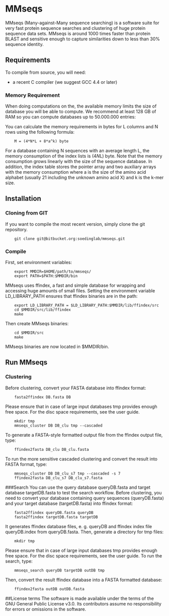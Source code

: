 # MMseqs 
MMseqs (Many-against-Many sequence searching) is a software suite for very fast protein sequence searches and clustering of huge protein sequence data sets. 
MMseqs is around 1000 times faster than protein BLAST and sensitive enough to capture similarities down to less than 30% sequence identity.

## Requirements

To compile from source, you will need:

  * a recent C compiler (we suggest GCC 4.4 or later)

### Memory Requirement 
When doing computations on the, the available memory limits the size of database you will be able to compute. 
We recommend at least 128 GB of RAM so you can compute databases up to 50.000.000 entries:

You can calculate the memory requirements in bytes for L columns and N rows using the following formula:
        
        M = (4*N*L + 8*a^k) byte

For a database containing N sequences with an average length L, the memory consumption of the index lists is (4*N*L) byte. Note that the memory consumption grows linearly with the size of the sequence database. 
In addition, the index table stores the pointer array and two auxiliary arrays with the memory consumption where a is the size of the amino acid alphabet (usually 21 including the unknown amino acid X) and k is the k-mer size.

## Installation
### Cloning from GIT
If you want to compile the most recent version, simply clone the git repository. 

        git clone git@bitbucket.org:soedinglab/mmseqs.git

### Compile 
First, set environment variables:

        export MMDIR=$HOME/path/to/mmseqs/
        export PATH=$PATH:$MMDIR/bin

MMseqs uses ffindex, a fast and simple database for wrapping and accessing huge amounts of small files. Setting the environment variable LD_LIBRARY_PATH ensures that ffindex binaries are in the path:

        export LD_LIBRARY_PATH = $LD_LIBRARY_PATH:$MMDIR/lib/ffindex/src
        cd $MMDIR/src/lib/ffindex
        make
 
Then create MMseqs binaries:

        cd $MMDIR/src
        make

MMseqs binaries are now located in $MMDIR/bin.

## Run MMseqs 
### Clustering
Before clustering, convert your FASTA database into ffindex format:

        fasta2ffindex DB.fasta DB

Please ensure that in case of large input databases tmp provides enough free space. For
the disc space requirements, see the user guide. 

        mkdir tmp
        mmseqs_cluster DB DB_clu tmp --cascaded

To generate a FASTA-style formatted output file from the ffindex output file, type:

        ffindex2fasta DB_clu DB_clu.fasta

To run the more sensitive cascaded clustering and convert the result into FASTA format, type:

        mmseqs_cluster DB DB_clu_s7 tmp --cascaded -s 7
        ffindex2fasta DB_clu_s7 DB_clu_s7.fasta

###Search
You can use the query database queryDB.fasta and target database targetDB.fasta to test the search workflow.
Before clustering, you need to convert your database containing query sequences (queryDB.fasta) and your target database (targetDB.fasta) into ffindex format:

        fasta2ffindex queryDB.fasta queryDB
        fasta2ffindex targetDB.fasta targetDB

It generates ffindex database files, e. g. queryDB and ffindex index file queryDB.index
from queryDB.fasta. Then, generate a directory for tmp files:

        mkdir tmp

Please ensure that in case of large input databases tmp provides enough free space. For
the disc space requirements, see the user guide.
To run the search, type:

        mmseqs_search queryDB targetDB outDB tmp

Then, convert the result ffindex database into a FASTA formatted database: 

        ffindex2fasta outDB outDB.fasta

##License terms
The software is made available under the terms of the GNU General Public License v3.0. Its contributors assume no responsibility for errors or omissions in the software.
